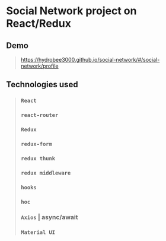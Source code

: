# Social Network project on React/Redux


## Demo
>https://hydrobee3000.github.io/social-network/#/social-network/profile

## Technologies used

>### `React`
>### `react-router`
>### `Redux`
>### `redux-form`
>### `redux thunk`
>### `redux middleware`
>### `hooks`
>### `hoс`
>### `Axios` | async/await
>### `Material UI`
